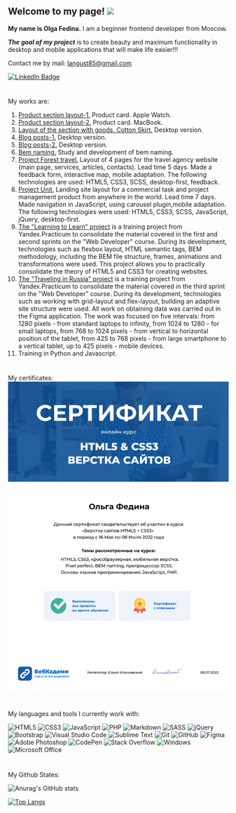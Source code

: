 ## **Welcome to my page!** ![](https://komarev.com/ghpvc/?username=ov-fedina&color=brightgreen)
**My name is Olga Fedina.**
I am a beginner frontend developer from Moscow.

***The goal of my project*** is to create beauty and maximum functionality in desktop and mobile applications that will make life easier!!!

Contact me by mail: <langust85@gmail.com>
<div id="badges">
  <a href="www.linkedin.com/in/ov-fedina">
    <img src="https://img.shields.io/badge/LinkedIn-blue?style=for-the-badge&logo=linkedin&logoColor=white" alt="LinkedIn Badge"/>
    </a>
</div>

#
My works are:
1. [Product section layout-1.](http://cl34438.tmweb.ru/apple-watch/index.html)
Product card. Apple Watch.
2. [Product section layout-2.](http://cl34438.tmweb.ru/macbook/index.html)
Product card. MacBook.
3. [Layout of the section with goods. Cotton Skirt.](http://cl34438.tmweb.ru/product-cards-desktop/index.html)
Desktop version.
4. [Blog posts-1.](http://cl34438.tmweb.ru/blog-posts-desktop/index.html)
Desktop version.
5. [Blog posts-2.](http://cl34438.tmweb.ru/blog-02-desktop/index.html)
Desktop version.
6. [Bem naming.](http://cl34438.tmweb.ru/bem/index.html)
Study and development of bem naming.
7. [Project Forest travel.](http://cl34438.tmweb.ru/forest-travel/main.html)
Layout of 4 pages for the travel agency website (main page, services, articles, contacts). Lead time 5 days. Made a feedback form, interactive map, mobile adaptation. The following technologies are used: HTML5, CSS3, SCSS, desktop-first, feedback.
8. [Project Unit.](http://cl34438.tmweb.ru/unit-project/index.html)
Landing site layout for a commercial task and project management product from anywhere in the world. Lead time 7 days. Made navigation in JavaScript, using carousel plugin,mobile adaptation. The following technologies were used: HTML5, CSS3, SCSS, JavaScript, jQuery, desktop-first.
9. [The "Learning to Learn" project](https://ov-fedina.github.io/how-to-learn/index.html)
is a training project from Yandex.Practicum to consolidate the material covered in the first and second sprints on the "Web Developer" course. During its development, technologies such as flexbox layout, HTML semantic tags, BEM methodology, including the BEM file structure, frames, animations and transformations were used. This project allows you to practically consolidate the theory of HTML5 and CSS3 for creating websites.
10. [The "Traveling in Russia" project](https://ov-fedina.github.io/russian-travel/index.html)
is a training project from Yandex.Practicum to consolidate the material covered in the third sprint on the "Web Developer" course. During its development, technologies such as working with grid-layout and flex-layout, building an adaptive site structure were used. All work on obtaining data was carried out in the Figma application.
The work was focused on five intervals: from 1280 pixels - from standard laptops to infinity, from 1024 to 1280 - for small laptops, from 768 to 1024 pixels - from vertical to horizontal position of the tablet, from 425 to 768 pixels - from large smartphone to a vertical tablet, up to 425 pixels - mobile devices.
11. Training in Python and Javascript.
#
My certificates:
![](/img/olga-fedina.png)


#
My languages and tools I currently work with:

![HTML5](https://img.shields.io/badge/html5-%23E34F26.svg?style=for-the-badge&logo=html5&logoColor=white)
![CSS3](https://img.shields.io/badge/css3-%231572B6.svg?style=for-the-badge&logo=css3&logoColor=white)
![JavaScript](https://img.shields.io/badge/javascript-%23323330.svg?style=for-the-badge&logo=javascript&logoColor=%23F7DF1E)
![PHP](https://img.shields.io/badge/php-%23777BB4.svg?style=for-the-badge&logo=php&logoColor=white)
![Markdown](https://img.shields.io/badge/markdown-%23000000.svg?style=for-the-badge&logo=markdown&logoColor=white)
![SASS](https://img.shields.io/badge/SASS-hotpink.svg?style=for-the-badge&logo=SASS&logoColor=white)
![jQuery](https://img.shields.io/badge/jquery-%230769AD.svg?style=for-the-badge&logo=jquery&logoColor=white)
![Bootstrap](https://img.shields.io/badge/bootstrap-%23563D7C.svg?style=for-the-badge&logo=bootstrap&logoColor=white)
![Visual Studio Code](https://img.shields.io/badge/Visual%20Studio%20Code-0078d7.svg?style=for-the-badge&logo=visual-studio-code&logoColor=white)
![Sublime Text](https://img.shields.io/badge/sublime_text-%23575757.svg?style=for-the-badge&logo=sublime-text&logoColor=important)
![Git](https://img.shields.io/badge/git-%23F05033.svg?style=for-the-badge&logo=git&logoColor=white)
![GitHub](https://img.shields.io/badge/github-%23121011.svg?style=for-the-badge&logo=github&logoColor=white)
![Figma](https://img.shields.io/badge/figma-%23F24E1E.svg?style=for-the-badge&logo=figma&logoColor=white)
![Adobe Photoshop](https://img.shields.io/badge/adobe%20photoshop-%2331A8FF.svg?style=for-the-badge&logo=adobe%20photoshop&logoColor=white)
![CodePen](https://img.shields.io/badge/Codepen-000000?style=for-the-badge&logo=codepen&logoColor=white)
![Stack Overflow](https://img.shields.io/badge/-Stackoverflow-FE7A16?style=for-the-badge&logo=stack-overflow&logoColor=white)
![Windows](https://img.shields.io/badge/Windows-0078D6?style=for-the-badge&logo=windows&logoColor=white)
![Microsoft Office](https://img.shields.io/badge/Microsoft_Office-D83B01?style=for-the-badge&logo=microsoft-office&logoColor=white)

#
My Github States:

![Anurag's GitHub stats](https://github-readme-stats.vercel.app/api?username=ov-fedina&show_icons=true&theme)

[![Top Langs](https://github-readme-stats.vercel.app/api/top-langs/?username=ov-fedina&layout=compact&theme)](https://github.com/ov-fedina/github-readme-stats)
